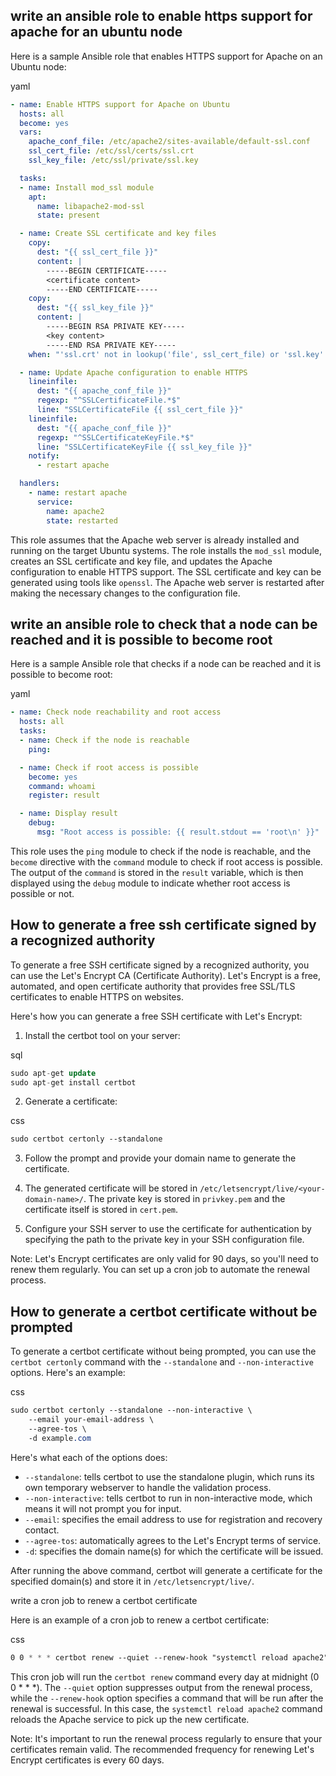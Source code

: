 ## write an ansible role to enable https support for apache for an ubuntu node

Here is a sample Ansible role that enables HTTPS support for Apache on an Ubuntu node:

yaml

```yaml
- name: Enable HTTPS support for Apache on Ubuntu
  hosts: all
  become: yes
  vars:
    apache_conf_file: /etc/apache2/sites-available/default-ssl.conf
    ssl_cert_file: /etc/ssl/certs/ssl.crt
    ssl_key_file: /etc/ssl/private/ssl.key

  tasks:
  - name: Install mod_ssl module
    apt:
      name: libapache2-mod-ssl
      state: present

  - name: Create SSL certificate and key files
    copy:
      dest: "{{ ssl_cert_file }}"
      content: |
        -----BEGIN CERTIFICATE-----
        <certificate content>
        -----END CERTIFICATE-----
    copy:
      dest: "{{ ssl_key_file }}"
      content: |
        -----BEGIN RSA PRIVATE KEY-----
        <key content>
        -----END RSA PRIVATE KEY-----
    when: "'ssl.crt' not in lookup('file', ssl_cert_file) or 'ssl.key' not in lookup('file', ssl_key_file)"

  - name: Update Apache configuration to enable HTTPS
    lineinfile:
      dest: "{{ apache_conf_file }}"
      regexp: "^SSLCertificateFile.*$"
      line: "SSLCertificateFile {{ ssl_cert_file }}"
    lineinfile:
      dest: "{{ apache_conf_file }}"
      regexp: "^SSLCertificateKeyFile.*$"
      line: "SSLCertificateKeyFile {{ ssl_key_file }}"
    notify:
      - restart apache

  handlers:
    - name: restart apache
      service:
        name: apache2
        state: restarted
```

This role assumes that the Apache web server is already installed and running on the target Ubuntu systems. The role installs the `mod_ssl` module, creates an SSL certificate and key file, and updates the Apache configuration to enable HTTPS support. The SSL certificate and key can be generated using tools like `openssl`. The Apache web server is restarted after making the necessary changes to the configuration file.

## write an ansible role to check that a node can be reached and it is possible to become root

Here is a sample Ansible role that checks if a node can be reached and it is possible to become root:

yaml

```yaml
- name: Check node reachability and root access
  hosts: all
  tasks:
  - name: Check if the node is reachable
    ping:

  - name: Check if root access is possible
    become: yes
    command: whoami
    register: result

  - name: Display result
    debug:
      msg: "Root access is possible: {{ result.stdout == 'root\n' }}"
```

This role uses the `ping` module to check if the node is reachable, and the `become` directive with the `command` module to check if root access is possible. The output of the `command` is stored in the `result` variable, which is then displayed using the `debug` module to indicate whether root access is possible or not.

## How to generate a free ssh certificate signed by a recognized authority

To generate a free SSH certificate signed by a recognized authority, you can use the Let's Encrypt CA (Certificate Authority). Let's Encrypt is a free, automated, and open certificate authority that provides free SSL/TLS certificates to enable HTTPS on websites.

Here's how you can generate a free SSH certificate with Let's Encrypt:

1.  Install the certbot tool on your server:

sql

```sql
sudo apt-get update
sudo apt-get install certbot
```

2.  Generate a certificate:

css

```css
sudo certbot certonly --standalone
```

3.  Follow the prompt and provide your domain name to generate the certificate.
    
4.  The generated certificate will be stored in `/etc/letsencrypt/live/<your-domain-name>/`. The private key is stored in `privkey.pem` and the certificate itself is stored in `cert.pem`.
    
5.  Configure your SSH server to use the certificate for authentication by specifying the path to the private key in your SSH configuration file.
    

Note: Let's Encrypt certificates are only valid for 90 days, so you'll need to renew them regularly. You can set up a cron job to automate the renewal process.

## How to generate a certbot certificate without be prompted

To generate a certbot certificate without being prompted, you can use the `certbot certonly` command with the `--standalone` and `--non-interactive` options. Here's an example:

css

```css
sudo certbot certonly --standalone --non-interactive \
    --email your-email-address \
    --agree-tos \
    -d example.com
```

Here's what each of the options does:

*   `--standalone`: tells certbot to use the standalone plugin, which runs its own temporary webserver to handle the validation process.
*   `--non-interactive`: tells certbot to run in non-interactive mode, which means it will not prompt you for input.
*   `--email`: specifies the email address to use for registration and recovery contact.
*   `--agree-tos`: automatically agrees to the Let's Encrypt terms of service.
*   `-d`: specifies the domain name(s) for which the certificate will be issued.

After running the above command, certbot will generate a certificate for the specified domain(s) and store it in `/etc/letsencrypt/live/`.

write a cron job to renew a certbot certificate

Here is an example of a cron job to renew a certbot certificate:

css

```css
0 0 * * * certbot renew --quiet --renew-hook "systemctl reload apache2"
```

This cron job will run the `certbot renew` command every day at midnight (0 0 \* \* \*). The `--quiet` option suppresses output from the renewal process, while the `--renew-hook` option specifies a command that will be run after the renewal is successful. In this case, the `systemctl reload apache2` command reloads the Apache service to pick up the new certificate.

Note: It's important to run the renewal process regularly to ensure that your certificates remain valid. The recommended frequency for renewing Let's Encrypt certificates is every 60 days.

